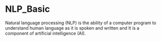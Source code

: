 # NLP_Basic
Natural language processing (NLP) is the ability of a computer program to understand human language as it is spoken and written and It is a component of artificial intelligence (AI).
